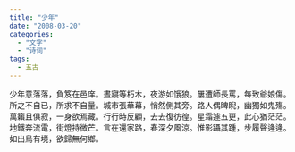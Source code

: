 ```yaml
---
title: "少年"
date: "2008-03-20"
categories: 
  - "文字"
  - "诗词"
tags:
  - 五古
---
```


少年意落落，負笈在邑庠。晝寢等朽木，夜游如饿狼。屢遭師長罵，每致爺娘傷。所之不自已，所求不自量。城市張華幕，悄然側其旁。路人偶睥睨，幽獨如鬼殤。 萬籟且俱寂，一身欲焉藏。行行時反顧，去去復彷徨。星霜遽五更，此心猶茫茫。地鐵奔流電，街燈持微芒。言在還家路，春深夕風涼。惟影躡其踵，步履聲逄逄。 如出烏有境，欲歸無何鄉。
